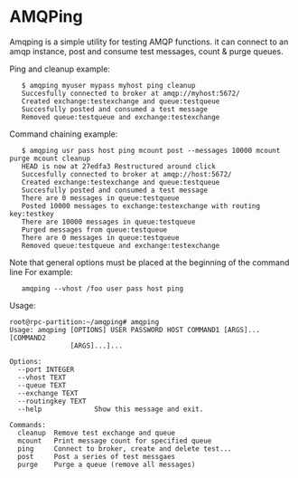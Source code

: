 # AMQPing
Amqping is a simple utility for testing AMQP functions.
it can connect to an amqp instance, post and consume test messages,
count & purge queues.


Ping and cleanup example:
```
   $ amqping myuser mypass myhost ping cleanup
   Succesfully connected to broker at amqp://myhost:5672/
   Created exchange:testexchange and queue:testqueue
   Succesfully posted and consumed a test message
   Removed queue:testqueue and exchange:testexchange
```


 Command chaining example:
```
   $ amqping usr pass host ping mcount post --messages 10000 mcount purge mcount cleanup
   HEAD is now at 27edfa3 Restructured around click
   Succesfully connected to broker at amqp://host:5672/
   Created exchange:testexchange and queue:testqueue
   Succesfully posted and consumed a test message
   There are 0 messages in queue:testqueue
   Posted 10000 messages to exchange:testexchange with routing key:testkey
   There are 10000 messages in queue:testqueue
   Purged messages from queue:testqueue
   There are 0 messages in queue:testqueue
   Removed queue:testqueue and exchange:testexchange
```

Note that general options must be placed at the beginning of the command line
For example:
```
   amqping --vhost /foo user pass host ping
```

Usage:
```
root@rpc-partition:~/amqping# amqping
Usage: amqping [OPTIONS] USER PASSWORD HOST COMMAND1 [ARGS]... [COMMAND2
               [ARGS]...]...

Options:
  --port INTEGER
  --vhost TEXT
  --queue TEXT
  --exchange TEXT
  --routingkey TEXT
  --help             Show this message and exit.

Commands:
  cleanup  Remove test exchange and queue
  mcount   Print message count for specified queue
  ping     Connect to broker, create and delete test...
  post     Post a series of test messgaes
  purge    Purge a queue (remove all messages)
```
